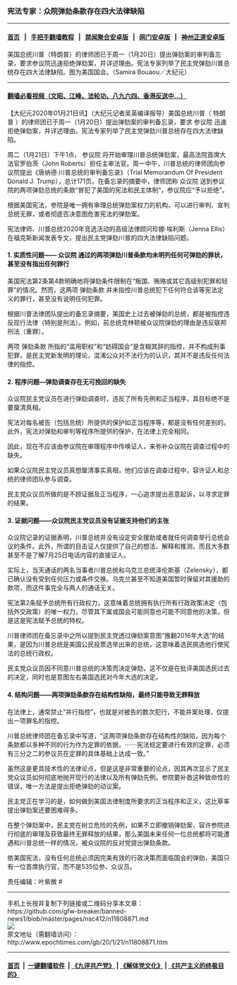 ### 宪法专家：众院弹劾条款存在四大法律缺陷
------------------------

#### [首页](https://github.com/gfw-breaker/banned-news1/blob/master/README.md) &nbsp;&nbsp;|&nbsp;&nbsp; [手把手翻墙教程](https://github.com/gfw-breaker/guides/wiki) &nbsp;&nbsp;|&nbsp;&nbsp; [禁闻聚合安卓版](https://github.com/gfw-breaker/bn-android) &nbsp;&nbsp;|&nbsp;&nbsp; [网门安卓版](https://github.com/oGate2/oGate) &nbsp;&nbsp;|&nbsp;&nbsp; [神州正道安卓版](https://github.com/SzzdOgate/update) 



<div><img alt="" class="aligncenter wp-post-image" src="http://i.epochtimes.com/assets/uploads/2019/11/190608194849100699-600x400.jpg"/>
<div class="red16 caption">
 美国总统川普（特朗普）的律师团已于周一（1月20日）提出弹劾案的审判备忘录，要求参议院迅速拒绝弹劾案，并详述理由。宪法专家列举了民主党弹劾川普总统存在四大法律缺陷。图为美国国会。（Samira Bouaou／大纪元）
</div>
</div><hr/>

#### [翻墙必看视频（文昭、江峰、法轮功、八九六四、香港反送中...）](http://167.172.214.107/home.html)

<div><p>
 【大纪元2020年01月21日讯】（大纪元记者吴英编译报导）美国总统川普（
 <ok href="http://www.epochtimes.com/gb/tag/%E7%89%B9%E6%9C%97%E6%99%AE.html">
  特朗普
 </ok>
 ）的律师团已于周一（1月20日）提出弹劾案的审判备忘录，要求
 <ok href="http://www.epochtimes.com/gb/tag/%E5%8F%82%E8%AE%AE%E9%99%A2.html">
  参议院
 </ok>
 迅速拒绝弹劾案，并详述理由。宪法专家列举了民主党弹劾川普总统存在四大法律缺陷。
</p>
<p>
 周二（1月21日）下午1点，
 <ok href="http://www.epochtimes.com/gb/tag/%E5%8F%82%E8%AE%AE%E9%99%A2.html">
  参议院
 </ok>
 将开始审理川普总统弹劾案，最高法院首席大法官罗伯茨（John Roberts）担任主审法官。周一中午，川普总统的律师团向参议院提出《唐纳德‧川普总统的审判备忘录》（Trial Memorandum Of President Donald J. Trump），总计171页。在备忘录的摘要中，律师团称
 <ok href="http://www.epochtimes.com/gb/tag/%E4%BC%97%E8%AE%AE%E9%99%A2.html">
  众议院
 </ok>
 送到参议院的两项弹劾总统的条款“冒犯了美国的宪法和民主体制”，参议院应“予以拒绝”。
</p>
<p>
 根据美国宪法，参院是唯一拥有审理总统弹劾案权力的机构，可以进行审判、宣判总统无罪，或者彻底否决意图危害宪法的弹劾案。
</p>
<p>
 宪法律师、川普总统2020年竞选活动的高级法律顾问珍娜‧埃利斯（Jenna Ellis）在福克斯新闻发表专文，提出民主党弹劾川普的四大法律缺陷问题。
</p>
<h4>
 1. 实质性问题——
 <ok href="http://www.epochtimes.com/gb/tag/%E4%BC%97%E8%AE%AE%E9%99%A2.html">
  众议院
 </ok>
 通过的两项弹劾川普条款均未明列任何可弹劾的罪状，甚至没有指出任何罪行
</h4>
<p>
 美国宪法第2条第4款明确地将弹劾条件限制在“叛国、贿赂或其它高级别犯罪和轻罪”的情况。然而，这两项
 <ok href="http://www.epochtimes.com/gb/tag/%E5%BC%B9%E5%8A%BE%E6%9D%A1%E6%AC%BE.html">
  弹劾条款
 </ok>
 并未指控川普总统犯下任何符合该等宪法定义的罪行，甚至没有说明任何犯罪。
</p>
<p>
 根据川普法律团队提出的备忘录摘要，美国史上过去被弹劾的总统，都是被指控违反现行法律（特别是刑法）。例如，前总统克林顿被众议院弹劾的理由是违反联邦刑法（重罪）。
</p>
<p>
 两项
 <ok href="http://www.epochtimes.com/gb/tag/%E5%BC%B9%E5%8A%BE%E6%9D%A1%E6%AC%BE.html">
  弹劾条款
 </ok>
 所指的“滥用职权”和“妨碍国会”是含糊其辞的指控，并不构成刑事犯罪，是民主党新发明的理论，混淆公众对不法行为的认识，其并不是违反任何法律的指控。
</p>
<h4>
 2. 程序问题—弹劾调查存在无可挽回的缺失
</h4>
<p>
 众议院民主党议员在进行弹劾调查时，违反了所有先例和正当程序，其目标绝不是要厘清真相。
</p>
<p>
 宪法对每名被告（包括总统）所提供的保护如正当程序等，都是没有任何差别的。此外，宪法对弹劾和审判等程序所提供的保护，在法律上完全相同。
</p>
<p>
 因此，现在不应该由参议院在审理程序中传唤证人，来弥补众议院在调查过程中的缺失。
</p>
<p>
 如果众议院民主党议员真想厘清事实真相，他们应该在调查过程中，容许证人和总统的律师团队参与调查。
</p>
<p>
 民主党众议员所做的是不顾证据及正当程序，一心追求提出恶意起诉，以寻求定罪的结果。
</p>
<h4>
 3. 证据问题——众议院民主党议员没有证据支持他们的主张
</h4>
<p>
 众议院记录的证据表明，川普总统并没有设定安全援助或者就任何调查举行总统会议的条件。此外，所谓的目击证人仅提供了自己的想法、解释和推测，而且大多数甚至不是了解7月25日电话内容的直接证人。
</p>
<p>
 实际上，当天通话的两名当事者川普总统和乌克兰总统泽伦斯基（Zelensky），都已确认没有受到任何压力或条件交换。乌克兰甚至不知道美国暂时保留对其援助的款项，而这件事完全与两人的通话无关。
</p>
<p>
 宪法第2条赋予总统所有行政权力，这意味着总统拥有执行所有行政政策决定（包括外交政策）的唯一权力，尽管其下属或国会可能同意也可能不同意他的决策，但是这是宪法赋予总统的特权。
</p>
<p>
 川普律师团在备忘录中之所以提到民主党透过弹劾案意图“推翻2016年大选”的结果，是因为川普总统是美国公民投票选举出来的总统，这意味着选民挑选他行使宪法的总统行政权。
</p>
<p>
 民主党众议员因不同意川普总统的决策而决定弹劾，这不仅是在批评美国选民过去的决定，同时也是意图左右美国选民对今年大选的决定。
</p>
<h4>
 4. 结构问题——两项弹劾条款存在结构性缺陷，最终只能导致无罪释放
</h4>
<p>
 在法律上，通常禁止“并行指控”，也就是对被告的数次犯行，不能并案处理，仅提出一项罪名的指控。
</p>
<p>
 川普总统律师团在备忘录中写道，“这两项弹劾条款存在结构性的缺陷，因为每个条款都以多种不同的行为作为定罪的依据，⋯⋯宪法规定要进行有效的定罪，必须有三分之二的参议员在定罪的具体基础上达成一致。”
</p>
<p>
 虽然这是更具技术性的法律论点，但是这是非常重要的论点，因其再次显示了民主党众议员如何彻底地抛开现行的法律以及所有弹劾先例。参院要补救这种致命性的错误，唯一方法是提出拒绝弹劾的动议案。
</p>
<p>
 民主党正在学习的是，如何做到美国法律制度所要求的正当程序和正义，这比草率提出弹劾案还要困难得多。
</p>
<p>
 在整个弹劾案中，民主党在树立危险的先例，如果不立即撤销弹劾案，容许参院进行彻底的审理及获致最终无罪释放的结果，那么美国未来任何一位总统都将可能遭遇和川普总统一样的情况，被众议院的反对党提出弹劾条款。
</p>
<p>
 依美国宪法，没有任何总统必须因完美有效的行政决策而面临国会的弹劾，美国只有一位首席执行官，而不是535位参、众议员。
</p>
<p>
 责任编辑：叶紫微 #
</p>
</div>
<hr/>
手机上长按并复制下列链接或二维码分享本文章：<br/>
https://github.com/gfw-breaker/banned-news1/blob/master/pages/nsc412/n11808871.md <br/>
<a href='https://github.com/gfw-breaker/banned-news1/blob/master/pages/nsc412/n11808871.md'><img src='https://github.com/gfw-breaker/banned-news1/blob/master/pages/nsc412/n11808871.md.png'/></a> <br/>
原文地址（需翻墙访问）：http://www.epochtimes.com/gb/20/1/21/n11808871.htm


------------------------
#### [首页](https://github.com/gfw-breaker/banned-news1/blob/master/README.md) &nbsp;|&nbsp; [一键翻墙软件](https://github.com/gfw-breaker/nogfw/blob/master/README.md) &nbsp;| [《九评共产党》](https://github.com/gfw-breaker/9ping.md/blob/master/README.md#九评之一评共产党是什么) | [《解体党文化》](https://github.com/gfw-breaker/jtdwh.md/blob/master/README.md) | [《共产主义的终极目的》](https://github.com/gfw-breaker/gczydzjmd.md/blob/master/README.md)


<img src='http://gfw-breaker.win/banned-news/pages/nsc412/n11808871.md' width='0px' height='0px'/>